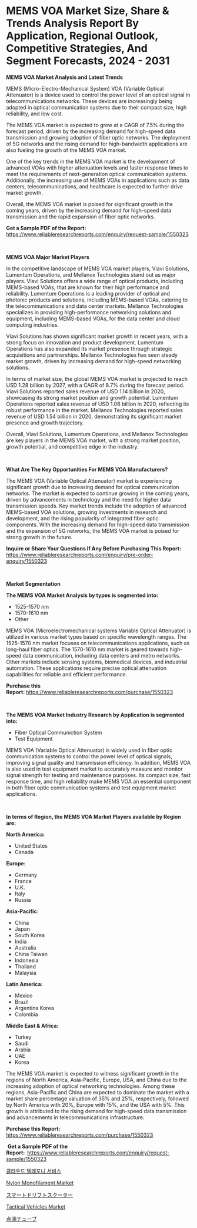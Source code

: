 <p><h1>MEMS VOA Market Size, Share & Trends Analysis Report By Application, Regional Outlook, Competitive Strategies, And Segment Forecasts, 2024 - 2031</h1></p><p><strong>MEMS VOA Market Analysis and Latest Trends</strong></p>
<p><p>MEMS (Micro-Electro-Mechanical System) VOA (Variable Optical Attenuator) is a device used to control the power level of an optical signal in telecommunications networks. These devices are increasingly being adopted in optical communication systems due to their compact size, high reliability, and low cost.</p><p>The MEMS VOA market is expected to grow at a CAGR of 7.5% during the forecast period, driven by the increasing demand for high-speed data transmission and growing adoption of fiber optic networks. The deployment of 5G networks and the rising demand for high-bandwidth applications are also fueling the growth of the MEMS VOA market.</p><p>One of the key trends in the MEMS VOA market is the development of advanced VOAs with higher attenuation levels and faster response times to meet the requirements of next-generation optical communication systems. Additionally, the increasing use of MEMS VOAs in applications such as data centers, telecommunications, and healthcare is expected to further drive market growth.</p><p>Overall, the MEMS VOA market is poised for significant growth in the coming years, driven by the increasing demand for high-speed data transmission and the rapid expansion of fiber optic networks.</p></p>
<p><strong>Get a Sample PDF of the Report:&nbsp;</strong> <a href="https://www.reliableresearchreports.com/enquiry/request-sample/1550323">https://www.reliableresearchreports.com/enquiry/request-sample/1550323</a></p>
<p>&nbsp;</p>
<p><strong>MEMS VOA Major Market Players</strong></p>
<p><p>In the competitive landscape of MEMS VOA market players, Viavi Solutions, Lumentum Operations, and Mellanox Technologies stand out as major players. Viavi Solutions offers a wide range of optical products, including MEMS-based VOAs, that are known for their high performance and reliability. Lumentum Operations is a leading provider of optical and photonic products and solutions, including MEMS-based VOAs, catering to the telecommunications and data center markets. Mellanox Technologies specializes in providing high-performance networking solutions and equipment, including MEMS-based VOAs, for the data center and cloud computing industries.</p><p>Viavi Solutions has shown significant market growth in recent years, with a strong focus on innovation and product development. Lumentum Operations has also expanded its market presence through strategic acquisitions and partnerships. Mellanox Technologies has seen steady market growth, driven by increasing demand for high-speed networking solutions.</p><p>In terms of market size, the global MEMS VOA market is projected to reach USD 1.28 billion by 2027, with a CAGR of 8.7% during the forecast period. Viavi Solutions reported sales revenue of USD 1.14 billion in 2020, showcasing its strong market position and growth potential. Lumentum Operations reported sales revenue of USD 1.06 billion in 2020, reflecting its robust performance in the market. Mellanox Technologies reported sales revenue of USD 1.54 billion in 2020, demonstrating its significant market presence and growth trajectory.</p><p>Overall, Viavi Solutions, Lumentum Operations, and Mellanox Technologies are key players in the MEMS VOA market, with a strong market position, growth potential, and competitive edge in the industry.</p></p>
<p>&nbsp;</p>
<p><strong>What Are The Key Opportunities For MEMS VOA Manufacturers?</strong></p>
<p><p>The MEMS VOA (Variable Optical Attenuator) market is experiencing significant growth due to increasing demand for optical communication networks. The market is expected to continue growing in the coming years, driven by advancements in technology and the need for higher data transmission speeds. Key market trends include the adoption of advanced MEMS-based VOA solutions, growing investments in research and development, and the rising popularity of integrated fiber optic components. With the increasing demand for high-speed data transmission and the expansion of 5G networks, the MEMS VOA market is poised for strong growth in the future.</p></p>
<p><strong>Inquire or Share Your Questions If Any Before Purchasing This Report:</strong> <a href="https://www.reliableresearchreports.com/enquiry/pre-order-enquiry/1550323">https://www.reliableresearchreports.com/enquiry/pre-order-enquiry/1550323</a></p>
<p>&nbsp;</p>
<p><strong>Market Segmentation</strong></p>
<p><strong>The MEMS VOA Market Analysis by types is segmented into:</strong></p>
<p><ul><li>1525-1570 nm</li><li>1570-1610 nm</li><li>Other</li></ul></p>
<p><p>MEMS VOA (Microelectromechanical systems Variable Optical Attenuator) is utilized in various market types based on specific wavelength ranges. The 1525-1570 nm market focuses on telecommunications applications, such as long-haul fiber optics. The 1570-1610 nm market is geared towards high-speed data communication, including data centers and metro networks. Other markets include sensing systems, biomedical devices, and industrial automation. These applications require precise optical attenuation capabilities for reliable and efficient performance.</p></p>
<p><strong>Purchase this Report:&nbsp;</strong><a href="https://www.reliableresearchreports.com/purchase/1550323">https://www.reliableresearchreports.com/purchase/1550323</a></p>
<p>&nbsp;</p>
<p><strong>The MEMS VOA Market Industry Research by Application is segmented into:</strong></p>
<p><ul><li>Fiber Optical Communiction System</li><li>Test Equipment</li></ul></p>
<p><p>MEMS VOA (Variable Optical Attenuator) is widely used in fiber optic communication systems to control the power level of optical signals, improving signal quality and transmission efficiency. In addition, MEMS VOA is also used in test equipment market to accurately measure and monitor signal strength for testing and maintenance purposes. Its compact size, fast response time, and high reliability make MEMS VOA an essential component in both fiber optic communication systems and test equipment market applications.</p></p>
<p>&nbsp;</p>
<p><strong>In terms of Region, the MEMS VOA Market Players available by Region are:</strong></p>
<p>
    <p> <strong> North America: </strong>
        <ul>
            <li>United States</li>
            <li>Canada</li>
        </ul>
        </p> 
    <p> <strong> Europe: </strong>
        <ul>
            <li>Germany</li>
            <li>France</li>
            <li>U.K.</li>
            <li>Italy</li>
            <li>Russia</li>
        </ul>
        </p> 
    <p> <strong> Asia-Pacific: </strong>
        <ul>
            <li>China</li>
            <li>Japan</li>
            <li>South Korea</li>
            <li>India</li>
            <li>Australia</li>
            <li>China Taiwan</li>
            <li>Indonesia</li>
            <li>Thailand</li>
            <li>Malaysia</li>
        </ul>
        </p> 
    <p> <strong> Latin America: </strong>
        <ul>
            <li>Mexico</li>
            <li>Brazil</li>
            <li>Argentina Korea</li>
            <li>Colombia</li>
        </ul>
        </p> 
    <p> <strong> Middle East & Africa: </strong>
        <ul>
            <li>Turkey</li>
            <li>Saudi</li>
            <li>Arabia</li>
            <li>UAE</li>
            <li>Korea</li>
        </ul>
    </p>
    </p>
<p><p>The MEMS VOA market is expected to witness significant growth in the regions of North America, Asia-Pacific, Europe, USA, and China due to the increasing adoption of optical networking technologies. Among these regions, Asia-Pacific and China are expected to dominate the market with a market share percentage valuation of 35% and 25%, respectively, followed by North America with 20%, Europe with 15%, and the USA with 5%. This growth is attributed to the rising demand for high-speed data transmission and advancements in telecommunications infrastructure.</p></p>
<p><strong>Purchase this Report: </strong><a href="https://www.reliableresearchreports.com/purchase/1550323">https://www.reliableresearchreports.com/purchase/1550323</a></p>
<p>&nbsp;<strong>Get a Sample PDF of the Report:&nbsp;&nbsp;</strong><a href="https://www.reliableresearchreports.com/enquiry/request-sample/1550323">https://www.reliableresearchreports.com/enquiry/request-sample/1550323</a></p>
<p><strong></strong></p>
<p><p><a href="https://github.com/LanceOlsotn8978/Market-Research-Report-List-1/blob/main/37849168314.md">클라우드 텔레포니 서비스</a></p><p><a href="https://meowing-canidae-761.notion.site/Nylon-Monofilament-Market-Furnish-Information-about-Market-Size-Market-Share-Market-Dynamics-and--e0a4a9b2f0fc4766b06d19ac2ccc9c86">Nylon Monofilament Market</a></p><p><a href="https://github.com/oqxogxyvqe90775/Market-Research-Report-List-1/blob/main/39939099182.md">スマートドリフトスクーター</a></p><p><a href="https://view.publitas.com/reportprime-1/tactical-vehicles-market-centers-on-aspects-such-as-market-growth-market-share-market-opportunity-and-projected-forecasts-spanning-from-2024-to-2031/">Tactical Vehicles Market</a></p><p><a href="https://github.com/DonaldShaw1965/Market-Research-Report-List-1/blob/main/87718229183.md">点滴チューブ</a></p></p>